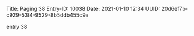 Title: Paging 38
Entry-ID: 10038
Date: 2021-01-10 12:34
UUID: 20d6ef7b-c929-53f4-9529-8b5ddb455c9a

entry 38
